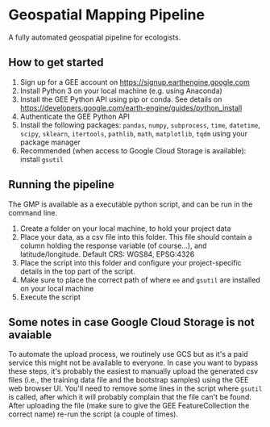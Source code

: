 # Geospatial Mapping Pipeline
A fully automated geospatial pipeline for ecologists.

## How to get started
1. Sign up for a GEE account on https://signup.earthengine.google.com
2. Install Python 3 on your local machine (e.g. using Anaconda)
3. Install the GEE Python API using pip or conda. See details on https://developers.google.com/earth-engine/guides/python_install
4. Authenticate the GEE Python API
5. Install the following packages: `pandas`, `numpy`, `subprocess`, `time`, `datetime`, `scipy`, `sklearn`, `itertools`, `pathlib`, `math`, `matplotlib`, `tqdm` using your package manager
6. Recommended (when access to Google Cloud Storage is available): install `gsutil`

## Running the pipeline
The GMP is available as a executable python script, and can be run in the command line.

1. Create a folder on your local machine, to hold your project data
2. Place your data, as a csv file into this folder. This file should contain a column holding the response variable (of course...), and latitude/longitude. Default CRS: WGS84, EPSG:4326
3. Place the script into this folder and configure your project-specific details in the top part of the script.
4. Make sure to place the correct path of where `ee` and `gsutil` are installed on your local machine
5. Execute the script

## Some notes in case Google Cloud Storage is not avaiable
To automate the upload process, we routinely use GCS but as it's a paid service this might not be available to everyone. In case you want to bypass these steps, it's probably the easiest to manually upload the generated csv files (i.e., the training data file and the bootstrap samples) using the GEE web browser UI. You'll need to remove some lines in the script where `gsutil` is called, after which it will probably complain that the file can't be found. After uploading the file (make sure to give the GEE FeatureCollection the correct name) re-run the script (a couple of times).

